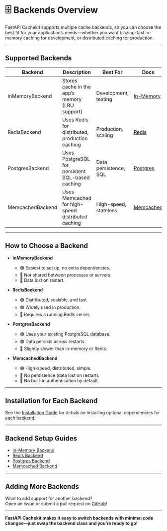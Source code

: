 # 🗄️ Backends Overview

FastAPI Cachekit supports multiple cache backends, so you can choose the best fit for your application’s needs—whether you want blazing-fast in-memory caching for development, or distributed caching for production.

---

## Supported Backends

| Backend            | Description                                      | Best For                | Docs                |
|--------------------|--------------------------------------------------|-------------------------|---------------------|
| InMemoryBackend    | Stores cache in the app’s memory (LRU support)   | Development, testing    | [In-Memory](backends/in_memory.md) |
| RedisBackend       | Uses Redis for distributed, production caching    | Production, scaling     | [Redis](backends/redis.md)         |
| PostgresBackend    | Uses PostgreSQL for persistent SQL-based caching  | Data persistence, SQL   | [Postgres](backends/postgres.md)   |
| MemcachedBackend   | Uses Memcached for high-speed distributed caching | High-speed, stateless   | [Memcached](backends/memcached.md) |

---

## How to Choose a Backend

- **InMemoryBackend**  
  - 🟢 Easiest to set up, no extra dependencies.
  - 🔴 Not shared between processes or servers.
  - 🔴 Data lost on restart.

- **RedisBackend**  
  - 🟢 Distributed, scalable, and fast.
  - 🟢 Widely used in production.
  - 🔴 Requires a running Redis server.

- **PostgresBackend**  
  - 🟢 Uses your existing PostgreSQL database.
  - 🟢 Data persists across restarts.
  - 🔴 Slightly slower than in-memory or Redis.

- **MemcachedBackend**  
  - 🟢 High-speed, distributed, simple.
  - 🔴 No persistence (data lost on restart).
  - 🔴 No built-in authentication by default.

---

## Installation for Each Backend

See the [Installation Guide](installation.md) for details on installing optional dependencies for each backend.

---

## Backend Setup Guides

- [In-Memory Backend](backends/in_memory.md)
- [Redis Backend](backends/redis.md)
- [Postgres Backend](backends/postgres.md)
- [Memcached Backend](backends/memcached.md)

---

## Adding More Backends

Want to add support for another backend?  
Open an issue or submit a pull request on [GitHub](https://github.com/devbijay/fast-cache)!

---

**FastAPI Cachekit makes it easy to switch backends with minimal code changes—just swap the backend class and you’re ready to go!**